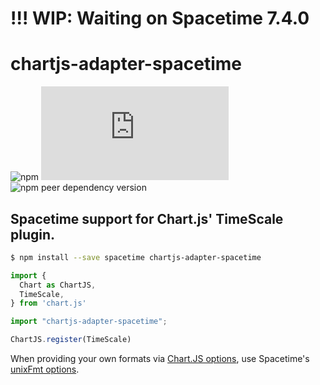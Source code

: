 # !!! WIP: Waiting on Spacetime 7.4.0

# chartjs-adapter-spacetime
![npm](https://img.shields.io/npm/v/chartjs-adapter-spacetime)
![npm peer dependency version](https://img.shields.io/npm/dependency-version/chartjs-adapter-spacetime/peer/chart.js?style=flat-square)
![npm peer dependency version](https://img.shields.io/npm/dependency-version/chartjs-adapter-spacetime/peer/spacetime?style=flat-square)

## Spacetime support for Chart.js' TimeScale plugin.

```bash
$ npm install --save spacetime chartjs-adapter-spacetime
```

```ts
import {
  Chart as ChartJS,
  TimeScale,
} from 'chart.js'

import "chartjs-adapter-spacetime";

ChartJS.register(TimeScale)
```

When providing your own formats via [Chart.JS options](https://www.chartjs.org/docs/latest/axes/cartesian/time.html#configuration-options), use Spacetime's [unixFmt options](https://github.com/spencermountain/spacetime/blob/master/src/methods/format/unixFmt.js).
